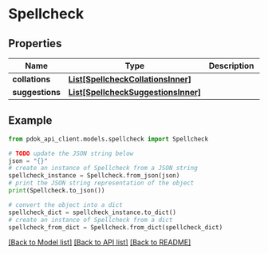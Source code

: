 # Spellcheck


## Properties

Name | Type | Description | Notes
------------ | ------------- | ------------- | -------------
**collations** | [**List[SpellcheckCollationsInner]**](SpellcheckCollationsInner.md) |  | [optional] 
**suggestions** | [**List[SpellcheckSuggestionsInner]**](SpellcheckSuggestionsInner.md) |  | [optional] 

## Example

```python
from pdok_api_client.models.spellcheck import Spellcheck

# TODO update the JSON string below
json = "{}"
# create an instance of Spellcheck from a JSON string
spellcheck_instance = Spellcheck.from_json(json)
# print the JSON string representation of the object
print(Spellcheck.to_json())

# convert the object into a dict
spellcheck_dict = spellcheck_instance.to_dict()
# create an instance of Spellcheck from a dict
spellcheck_from_dict = Spellcheck.from_dict(spellcheck_dict)
```
[[Back to Model list]](../README.md#documentation-for-models) [[Back to API list]](../README.md#documentation-for-api-endpoints) [[Back to README]](../README.md)


